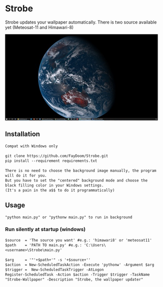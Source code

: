 # Strobe
Strobe updates your wallpaper automatically.
There is two source available yet (Meteosat-11 and Himawari-8)

![Demo](https://github.com/FayDoom/Strobe/blob/master/himawari8.jpg)

## Installation
	Compat with Windows only

	git clone https://github.com/FayDoom/Strobe.git
	pip install --requirement requirements.txt

	There is no need to choose the background image manually, the program will do it for you.
	But you have to set the "centered" background mode and choose the black filling color in your Windows settings.
	(It's a pain in the a$$ to do it programmatically)

## Usage
	"python main.py" or "pythonw main.py" to run in background

### Run silently at startup (windows)
	$source  = 'The source you want' #e.g.: 'himawari8' or 'meteosat11'
	$path    = 'PATH TO main.py' #e.g.: 'C:\Users\<username>\Strobe\main.py'

	$arg     = '"'+$path+'" -s '+$source+''
	$action  = New-ScheduledTaskAction -Execute 'pythonw' -Argument $arg
	$trigger =  New-ScheduledTaskTrigger -AtLogon
	Register-ScheduledTask -Action $action -Trigger $trigger -TaskName "Strobe-Wallpaper" -Description "Strobe, the wallpaper updater"
